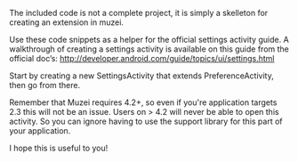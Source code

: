 The included code is not a complete project, it is simply a skelleton for creating an extension in muzei.

Use these code snippets as a helper for the official settings activity guide. A walkthrough of creating a settings activity is available on this guide from the official doc’s:  http://developer.android.com/guide/topics/ui/settings.html

Start by creating a new SettingsActivity that extends PreferenceActivity, then go from there.

Remember that Muzei requires 4.2+, so even if you're application targets 2.3 this will not be an issue. Users on > 4.2 will never be able to open this activity. So you can ignore having to use the support library for this part of your application.

I hope this is useful to you!
